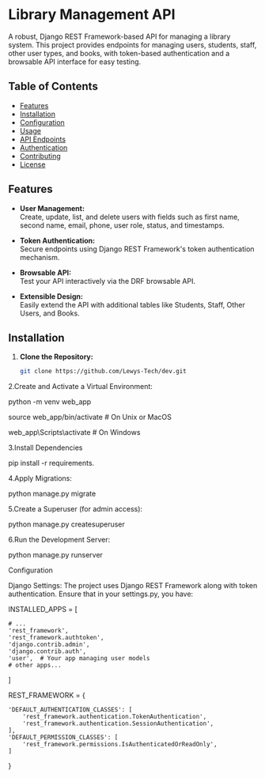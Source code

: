 # Library Management API

A robust, Django REST Framework-based API for managing a library system. This project provides endpoints for managing users, students, staff, other user types, and books, with token-based authentication and a browsable API interface for easy testing.

## Table of Contents

- [Features](#features)
- [Installation](#installation)
- [Configuration](#configuration)
- [Usage](#usage)
- [API Endpoints](#api-endpoints)
- [Authentication](#authentication)
- [Contributing](#contributing)
- [License](#license)

## Features

- **User Management:**  
  Create, update, list, and delete users with fields such as first name, second name, email, phone, user role, status, and timestamps.
  
- **Token Authentication:**  
  Secure endpoints using Django REST Framework's token authentication mechanism.
  
- **Browsable API:**  
  Test your API interactively via the DRF browsable API.
  
- **Extensible Design:**  
  Easily extend the API with additional tables like Students, Staff, Other Users, and Books.

## Installation

1. **Clone the Repository:**

   ```bash
   git clone https://github.com/Lewys-Tech/dev.git


2.Create and Activate a Virtual Environment:

python -m venv web_app

source web_app/bin/activate      # On Unix or MacOS

web_app\Scripts\activate         # On Windows


3.Install Dependencies

pip install -r requirements.

4.Apply Migrations:

python manage.py migrate

5.Create a Superuser (for admin access):

python manage.py createsuperuser

6.Run the Development Server:

python manage.py runserver



Configuration

Django Settings:
The project uses Django REST Framework along with token authentication. Ensure that in your settings.py, you have:

INSTALLED_APPS = [

    # ...
    'rest_framework',
    'rest_framework.authtoken',
    'django.contrib.admin',
    'django.contrib.auth',
    'user',  # Your app managing user models
    # other apps...
]

REST_FRAMEWORK = {

    'DEFAULT_AUTHENTICATION_CLASSES': [
        'rest_framework.authentication.TokenAuthentication',
        'rest_framework.authentication.SessionAuthentication',
    ],
    'DEFAULT_PERMISSION_CLASSES': [
        'rest_framework.permissions.IsAuthenticatedOrReadOnly',
    ]
}



